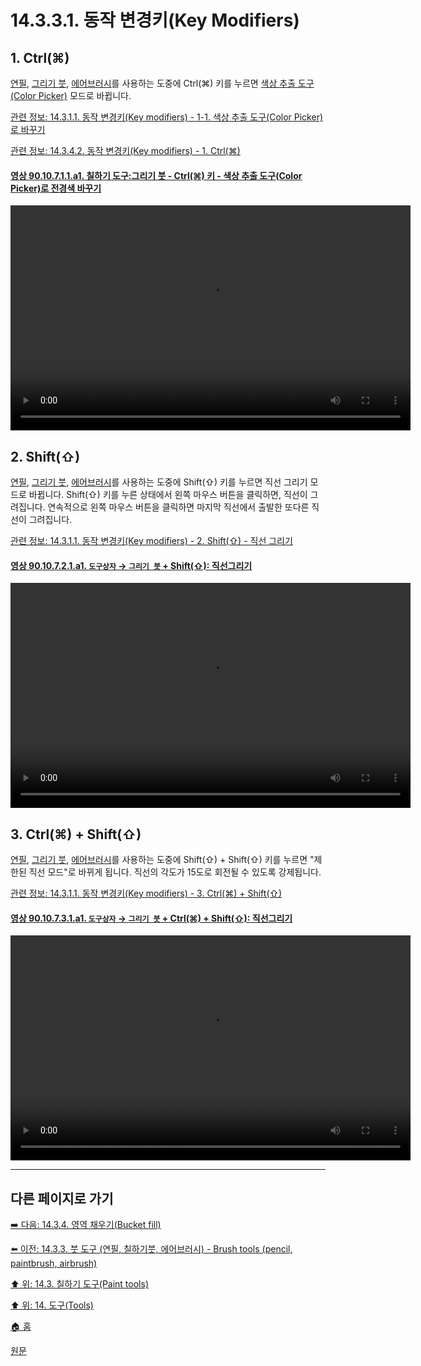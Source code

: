 # 14.3.3.1. 동작 변경키(Key Modifiers)

<a id="14-03-03-01-s1"></a>

## 1. Ctrl(⌘)
[연필](./14-03-06-00-pencil.md), [그리기 붓](./14-03-07-00-paintbrush.md), [에어브러시](./14-03-10-00-airbrush.md)를 사용하는 도중에 Ctrl(⌘) 키를 누르면 [색상 추출 도구(Color Picker)](./14-05-03-00-color-picker.md) 모드로 바뀝니다.

[관련 정보: 14.3.1.1. 동작 변경키(Key modifiers) - 1-1. 색상 추출 도구(Color Picker)로 바꾸기](./14-03-01-01-key_modifiers.md#14-03-01-01-s1-01)

[관련 정보: 14.3.4.2. 동작 변경키(Key modifiers) - 1. Ctrl(⌘)](./14-03-04-02-key_modifiers.md#14-03-04-02-s1)

<a id="90-10-07-01-01-a1"></a>

#### [영상 90.10.7.1.1.a1. 칠하기 도구:그리기 붓 - Ctrl(⌘) 키 - 색상 추출 도구(Color Picker)로 전경색 바꾸기](./90-10-07-01-01-switch_to_color_picker_fg.md#90-10-07-01-01-a1)
<video controls="controls" width="640" height="360" src="https://github.com/wonder13662/gimp/assets/15767104/7647fcfc-a344-4e14-9820-11a9a3ee47a0"></video>

<a id="14-03-03-01-s2"></a>

## 2. Shift(⇧)

[연필](./14-03-06-00-pencil.md), [그리기 붓](./14-03-07-00-paintbrush.md), [에어브러시](./14-03-10-00-airbrush.md)를 사용하는 도중에 Shift(⇧) 키를 누르면 직선 그리기 모드로 바뀝니다. Shift(⇧) 키를 누른 상태에서 왼쪽 마우스 버튼을 클릭하면, 직선이 그려집니다. 연속적으로 왼쪽 마우스 버튼을 클릭하면 마지막 직선에서 출발한 또다른 직선이 그려집니다.

[관련 정보: 14.3.1.1. 동작 변경키(Key modifiers) - 2. Shift(⇧) - 직선 그리기](./14-03-01-01-key_modifiers.md#14-03-01-01-s2)

<a id="90-10-07-02-01-a1"></a>

#### [영상 90.10.7.2.1.a1. `도구상자` → `그리기 붓` + Shift(⇧): 직선그리기](./90-10-07-02-01-draw_straight_line.md#90-10-07-02-01-a1)
<video controls="controls" width="640" height="360" environment="MacOS:Sonoma 14.2.1 GIMP 2.10.36" src="https://github.com/wonder13662/gimp/assets/15767104/a31aa347-7971-4b8f-8de0-96667cb763de"></video>

<a id="14-03-03-01-s3"></a>

## 3. Ctrl(⌘) + Shift(⇧)
[연필](./14-03-06-00-pencil.md), [그리기 붓](./14-03-07-00-paintbrush.md), [에어브러시](./14-03-10-00-airbrush.md)를 사용하는 도중에 Shift(⇧) + Shift(⇧) 키를 누르면 "제한된 직선 모드"로 바뀌게 됩니다. 직선의 각도가 15도로 회전될 수 있도록 강제됩니다.

[관련 정보: 14.3.1.1. 동작 변경키(Key modifiers) - 3. Ctrl(⌘) + Shift(⇧)](./14-03-01-01-key_modifiers.md#14-03-01-01-s3)

<a id="90-10-07-03-01-a1"></a>

#### [영상 90.10.7.3.1.a1. `도구상자` → `그리기 붓` + Ctrl(⌘) + Shift(⇧): 직선그리기](./90-10-07-03-01-draw_straight_line.md#90-10-07-03-01-a1)
<video controls="controls" width="640" height="360" src="https://github.com/wonder13662/gimp/assets/15767104/19594520-4c4d-4bd6-98f6-c31e3b3af8d1"></video>

***

## 다른 페이지로 가기

[➡️ 다음: 14.3.4. 영역 채우기(Bucket fill)](./14-03-04-00-bucket-fill.md)

[⬅️ 이전: 14.3.3. 붓 도구 (연필, 칠하기붓, 에어브러시) - Brush tools (pencil, paintbrush, airbrush)](./14-03-03-00-brush-tools-pencil-paintbrush-airbrush.md)

[⬆️ 위: 14.3. 칠하기 도구(Paint tools)](./14-03-00-paint-tools.md)

[⬆️ 위: 14. 도구(Tools)](./14-00-tools.md)

[🏠 홈](./00-home.md)

[원문](https://docs.gimp.org/2.10/ko/gimp-tools-brush.html#idm12488)

